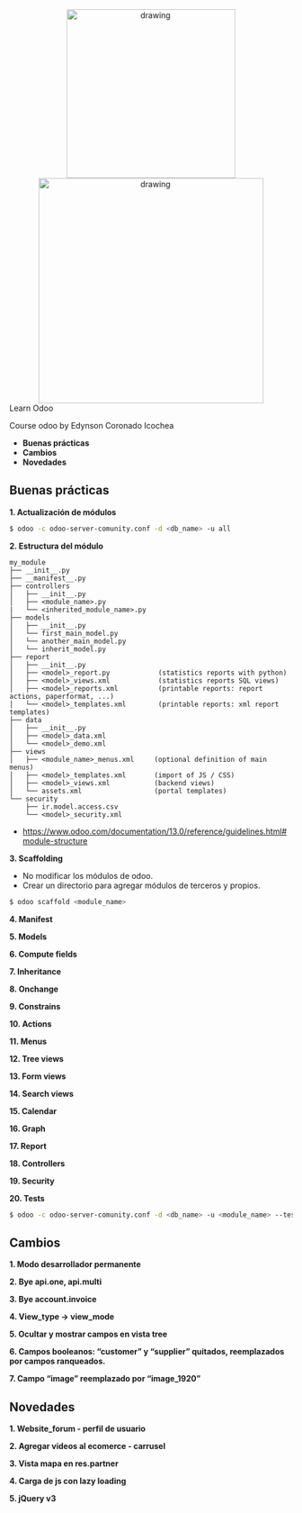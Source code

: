 <div align="center">
	<img src="https://raw.githubusercontent.com/edynsoncoronado/learn_odoo/master/src/images/edyodoo.jpg" alt="drawing" width="300"/>
	<img src="https://raw.githubusercontent.com/edynsoncoronado/learn_odoo/master/src/images/odoo.png"  alt="drawing" width="400"/><br>
</div
-----------------

# Learn Odoo

Course odoo by Edynson Coronado Icochea

* **Buenas prácticas**
* **Cambios**
* **Novedades**

## Buenas prácticas

**1. Actualización de módulos**
```bash
$ odoo -c odoo-server-comunity.conf -d <db_name> -u all
```

**2. Estructura del módulo**
```
my_module
├── __init__.py
├── __manifest__.py
├── controllers
│   ├── __init__.py
│   ├── <module_name>.py
|   └── <inherited_module_name>.py
├── models
│   ├── __init__.py
│   └── first_main_model.py
│   └── another_main_model.py
│   └── inherit_model.py
├── report
│   ├── __init__.py
│   ├── <model>_report.py            (statistics reports with python)
│   ├── <model>_views.xml            (statistics reports SQL views)
│   ├── <model>_reports.xml          (printable reports: report actions, paperformat, ...)
│   └── <model>_templates.xml        (printable reports: xml report templates)
├── data
│   ├── __init__.py
│   ├── <model>_data.xml
│   └── <model>_demo.xml
├── views
│   ├── <module_name>_menus.xml     (optional definition of main menus)
│   ├── <model>_templates.xml       (import of JS / CSS)
│   ├── <model>_views.xml           (backend views)
│   └── assets.xml                  (portal templates)
└── security
    ├── ir.model.access.csv
    └── <model>_security.xml
```
- https://www.odoo.com/documentation/13.0/reference/guidelines.html#module-structure

**3. Scaffolding**
- No modificar los módulos de odoo.
- Crear un directorio para agregar módulos de terceros y propios.
```bash
$ odoo scaffold <module_name>
```

**4. Manifest**

**5. Models**

**6. Compute fields**

**7. Inheritance**

**8. Onchange**

**9. Constrains**

**10. Actions**

**11. Menus**

**12. Tree views**

**13. Form views**

**14. Search views**

**15. Calendar**

**16. Graph**

**17. Report**

**18. Controllers**

**19. Security**

**20. Tests**
```bash
$ odoo -c odoo-server-comunity.conf -d <db_name> -u <module_name> --test-enable --log-level=test
```

## Cambios
**1. Modo desarrollador permanente**

**2. Bye api.one, api.multi**

**3. Bye account.invoice**

**4. View_type -> view_mode**

**5. Ocultar y mostrar campos en vista tree**

**6. Campos booleanos: “customer” y “supplier” quitados, reemplazados por campos ranqueados.**

**7. Campo “image” reemplazado por “image_1920”**

## Novedades
**1. Website_forum - perfil de usuario**

**2. Agregar videos al ecomerce - carrusel**

**3. Vista mapa en res.partner**

**4. Carga de js con lazy loading**

**5. jQuery v3**
